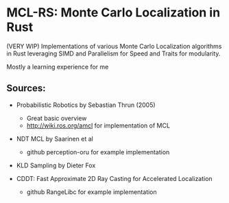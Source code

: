 # MCL-RS: Monte Carlo Localization in Rust

(VERY WIP) Implementations of various Monte Carlo Localization algorithms in Rust leveraging SIMD and Parallelism for Speed and Traits for modularity.

Mostly a learning experience for me

## Sources:

 - Probabilistic Robotics by Sebastian Thrun (2005)
   - Great basic overview
   - http://wiki.ros.org/amcl for implementation of MCL

 - NDT MCL by Saarinen et al
   - github perception-oru for example implementation 

 - KLD Sampling by Dieter Fox

 - CDDT: Fast Approximate 2D Ray Casting for Accelerated Localization
   - github RangeLibc for example implementation
